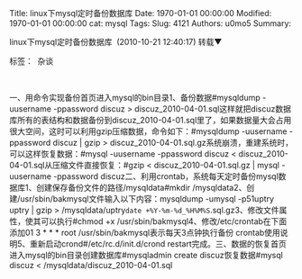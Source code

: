 Title: linux下mysql定时备份数据库
Date: 1970-01-01 00:00:00
Modified: 1970-01-01 00:00:00
cat: mysql
Tags: 
Slug: 4121
Authors: u0mo5 
Summary: 


linux下mysql定时备份数据库
 (2010-10-21 12:40:17)
转载▼




标签： 
杂谈

 



一、用命令实现备份首页进入mysql的bin目录1、备份数据#mysqldump -uusername -ppassword discuz &gt; discuz_2010-04-01.sql这样就把discuz数据库所有的表结构和数据备份到discuz_2010-04-01.sql里了，如果数据量大会占用很大空间，这时可以利用gzip压缩数据，命令如下：#mysqldump -uusername -ppassword discuz | gzip &gt; discuz_2010-04-01.sql.gz系统崩溃，重建系统时，可以这样恢复数据：#mysql -uusername -ppassword discuz &lt; discuz_2010-04-01.sql从压缩文件直接恢复：#gzip &lt; discuz_2010-04-01.sql.gz | mysql -uusername -ppassword discuz二、利用crontab，系统每天定时备份mysql数据库1、创建保存备份文件的路径/mysqldata#mkdir /mysqldata2、创建/usr/sbin/bakmysql文件输入以下内容：mysqldump -umysql -p51uptry uptry | gzip &gt; /mysqldata/uptry`date +%Y-%m-%d_%H%M%S`.sql.gz3、修改文件属性，使其可以执行#chmod +x /usr/sbin/bakmysql4、修改/etc/crontab在下面添加01 3 * * * root /usr/sbin/bakmysql表示每天3点钟执行备份 crontab使用说明5、重新启动crond#/etc/rc.d/init.d/crond restart完成。三、数据的恢复首页进入mysql的bin目录创建数据库#mysqladmin create discuz恢复数据#mysql discuz &lt; /mysqldata/discuz_2010-04-01.sql
